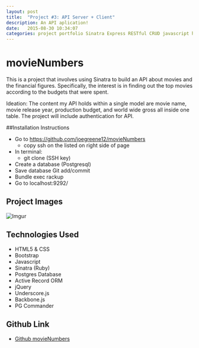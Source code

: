 ```yaml
---
layout: post
title:  "Project #3: API Server + Client"
description: An API aplication!
date:   2015-08-30 10:34:07
categories: project portfolio Sinatra Express RESTful CRUD javascript html
---
```


# movieNumbers

This is a project that involves using Sinatra to build an API about movies and the financial figures. Specifically, the interest is in finding out the top movies according to the budgets that were spent.

Ideation: The content my API holds within a single model are movie name, movie release year, production budget, and world wide gross all inside one table.
The project will include authentication for API.

##Installation Instructions

* Go to https://github.com/joegreene12/movieNumbers
  - copy ssh on the listed on right side of page
* In terminal:
  - git clone (SSH key)
* Create a database (Postgresql)  
* Save database Git add/commit
* Bundle exec rackup
* Go to localhost:9292/


## Project Images

![Imgur](http://i.imgur.com/YoQH4AB.png)

## Technologies Used

* HTML5 & CSS
* Bootstrap
* Javascript
* Sinatra (Ruby)
* Postgres Database
* Active Record ORM
* jQuery
* Underscore.js
* Backbone.js
* PG Commander


## Github Link

- [Github movieNumbers](https://github.com/joegreene12/movieNumbers)
